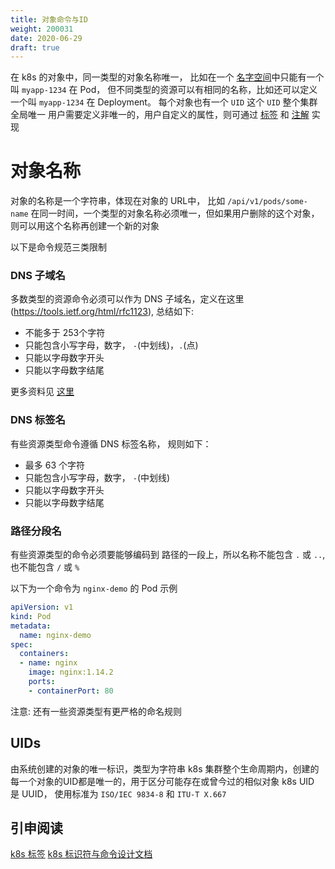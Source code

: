 ```yaml
---
title: 对象命令与ID
weight: 200031
date: 2020-06-29
draft: true
---
```

在 k8s 的对象中，同一类型的对象名称唯一， 比如在一个 [名字空间](./02-namespace)中只能有一个叫 `myapp-1234` 在 Pod， 但不同类型的资源可以有相同的名称，比如还可以定义一个叫 `myapp-1234` 在 Deployment。
每个对象也有一个 `UID` 这个 `UID` 整个集群全局唯一
用户需要定义非唯一的，用户自定义的属性，则可通过 [标签](./03-label-selectors) 和 [注解](04-annotation) 实现

# 对象名称

对象的名称是一个字符串，体现在对象的 URL中， 比如 `/api/v1/pods/some-name`
在同一时间，一个类型的对象名称必须唯一，但如果用户删除的这个对象，则可以用这个名称再创建一个新的对象

以下是命令规范三类限制

### DNS 子域名

多数类型的资源命令必须可以作为 DNS 子域名，定义在这里(https://tools.ietf.org/html/rfc1123), 总结如下:

- 不能多于 253个字符
- 只能包含小写字母，数字， `-`(中划线)，`.`(点)
- 只能以字母数字开头
- 只能以字母数字结尾

更多资料见 [这里](https://en.wikipedia.org/wiki/Subdomain)
### DNS 标签名

有些资源类型命令遵循 DNS 标签名称， 规则如下：

- 最多 63 个字符
- 只能包含小写字母，数字， `-`(中划线)
- 只能以字母数字开头
- 只能以字母数字结尾

### 路径分段名

有些资源类型的命令必须要能够编码到 路径的一段上，所以名称不能包含 `.` 或 `..`, 也不能包含 `/` 或 `%`

以下为一个命令为 `nginx-demo` 的 Pod 示例

```yaml
apiVersion: v1
kind: Pod
metadata:
  name: nginx-demo
spec:
  containers:
  - name: nginx
    image: nginx:1.14.2
    ports:
    - containerPort: 80
```

注意: 还有一些资源类型有更严格的命名规则

## UIDs

由系统创建的对象的唯一标识，类型为字符串
k8s 集群整个生命周期内，创建的每一个对象的UID都是唯一的，用于区分可能存在或曾今过的相似对象
k8s UID 是 UUID， 使用标准为  `ISO/IEC 9834-8`  和 `ITU-T X.667`

## 引申阅读

[k8s 标签](./03-label-selectors)
[k8s 标识符与命令设计文档](https://git.k8s.io/community/contributors/design-proposals/architecture/identifiers.md)
